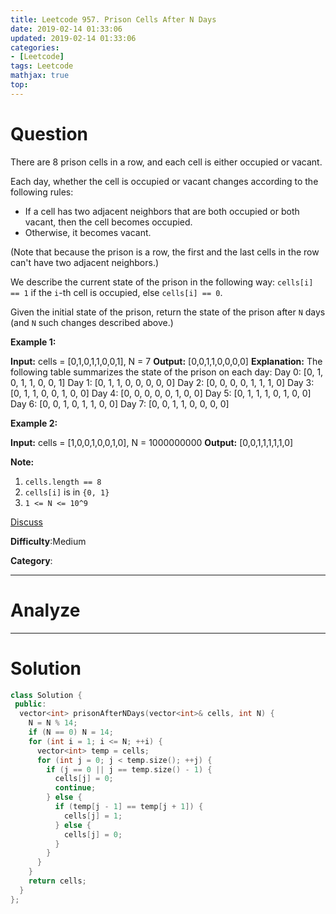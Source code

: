 ```yaml
---
title: Leetcode 957. Prison Cells After N Days
date: 2019-02-14 01:33:06
updated: 2019-02-14 01:33:06
categories: 
- [Leetcode]
tags: Leetcode
mathjax: true
top:
---
```


# Question


There are 8 prison cells in a row, and each cell is either occupied or vacant.

Each day, whether the cell is occupied or vacant changes according to the following rules:

-   If a cell has two adjacent neighbors that are both occupied or both vacant, then the cell becomes occupied.
-   Otherwise, it becomes vacant.

(Note that because the prison is a row, the first and the last cells in the row can't have two adjacent neighbors.)

We describe the current state of the prison in the following way: `cells[i] == 1`  if the  `i`-th cell is occupied, else  `cells[i] == 0`.

Given the initial state of the prison, return the state of the prison after  `N`  days (and  `N`  such changes described above.)

**Example 1:**

**Input:** cells = [0,1,0,1,1,0,0,1], N = 7
**Output:** [0,0,1,1,0,0,0,0]
**Explanation:** The following table summarizes the state of the prison on each day:
Day 0: [0, 1, 0, 1, 1, 0, 0, 1]
Day 1: [0, 1, 1, 0, 0, 0, 0, 0]
Day 2: [0, 0, 0, 0, 1, 1, 1, 0]
Day 3: [0, 1, 1, 0, 0, 1, 0, 0]
Day 4: [0, 0, 0, 0, 0, 1, 0, 0]
Day 5: [0, 1, 1, 1, 0, 1, 0, 0]
Day 6: [0, 0, 1, 0, 1, 1, 0, 0]
Day 7: [0, 0, 1, 1, 0, 0, 0, 0]

**Example 2:**

**Input:** cells = [1,0,0,1,0,0,1,0], N = 1000000000
**Output:** [0,0,1,1,1,1,1,0]

**Note:**

1.  `cells.length == 8`
2.  `cells[i]`  is in  `{0, 1}`
3.  `1 <= N <= 10^9`

[Discuss](https://leetcode.com/problems/prison-cells-after-n-days/discuss)

**Difficulty**:Medium

**Category**:

<!-- more -->

------------

# Analyze

------------

# Solution

```cpp
class Solution {
 public:
  vector<int> prisonAfterNDays(vector<int>& cells, int N) {
    N = N % 14;
    if (N == 0) N = 14;
    for (int i = 1; i <= N; ++i) {
      vector<int> temp = cells;
      for (int j = 0; j < temp.size(); ++j) {
        if (j == 0 || j == temp.size() - 1) {
          cells[j] = 0;
          continue;
        } else {
          if (temp[j - 1] == temp[j + 1]) {
            cells[j] = 1;
          } else {
            cells[j] = 0;
          }
        }
      }
    }
    return cells;
  }
};
```